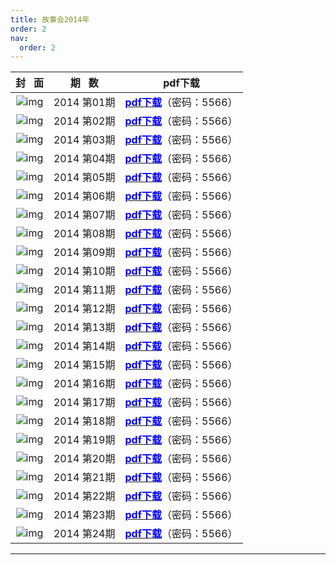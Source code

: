 ```yaml
---
title: 故事会2014年
order: 2
nav:
  order: 2
---
```

|                          封   面                          |  期   数  | pdf下载                                                             |
| :---------------------------------------------------------: | :----------: | ------------------------------------------------------------------- |
| ![img](../../../public/images/gushihui/gsh2014/gsh201401.jpg) | 2014 第01期 | [<font color="blue">**pdf下载**</font>]()（密码：5566） |
| ![img](../../../public/images/gushihui/gsh2014/gsh201402.jpg) | 2014 第02期 | [<font color="blue">**pdf下载**</font>]()（密码：5566） |
| ![img](../../../public/images/gushihui/gsh2014/gsh201403.jpg) | 2014 第03期 | [<font color="blue">**pdf下载**</font>]()（密码：5566） |
| ![img](../../../public/images/gushihui/gsh2014/gsh201404.jpg) | 2014 第04期 | [<font color="blue">**pdf下载**</font>]()（密码：5566） |
| ![img](../../../public/images/gushihui/gsh2014/gsh201405.jpg) | 2014 第05期 | [<font color="blue">**pdf下载**</font>]()（密码：5566） |
| ![img](../../../public/images/gushihui/gsh2014/gsh201406.jpg) | 2014 第06期 | [<font color="blue">**pdf下载**</font>]()（密码：5566） |
| ![img](../../../public/images/gushihui/gsh2014/gsh201407.jpg) | 2014 第07期 | [<font color="blue">**pdf下载**</font>]()（密码：5566） |
| ![img](../../../public/images/gushihui/gsh2014/gsh201408.jpg) | 2014 第08期 | [<font color="blue">**pdf下载**</font>]()（密码：5566） |
| ![img](../../../public/images/gushihui/gsh2014/gsh201409.jpg) | 2014 第09期 | [<font color="blue">**pdf下载**</font>]()（密码：5566） |
| ![img](../../../public/images/gushihui/gsh2014/gsh201410.jpg) | 2014 第10期 | [<font color="blue">**pdf下载**</font>]()（密码：5566） |
| ![img](../../../public/images/gushihui/gsh2014/gsh201411.jpg) | 2014 第11期 | [<font color="blue">**pdf下载**</font>]()（密码：5566） |
| ![img](../../../public/images/gushihui/gsh2014/gsh201412.jpg) | 2014 第12期 | [<font color="blue">**pdf下载**</font>]()（密码：5566） |
| ![img](../../../public/images/gushihui/gsh2014/gsh201413.jpg) | 2014 第13期 | [<font color="blue">**pdf下载**</font>]()（密码：5566） |
| ![img](../../../public/images/gushihui/gsh2014/gsh201414.jpg) | 2014 第14期 | [<font color="blue">**pdf下载**</font>]()（密码：5566） |
| ![img](../../../public/images/gushihui/gsh2014/gsh201415.jpg) | 2014 第15期 | [<font color="blue">**pdf下载**</font>]()（密码：5566） |
| ![img](../../../public/images/gushihui/gsh2014/gsh201416.jpg) | 2014 第16期 | [<font color="blue">**pdf下载**</font>]()（密码：5566） |
| ![img](../../../public/images/gushihui/gsh2014/gsh201417.jpg) | 2014 第17期 | [<font color="blue">**pdf下载**</font>]()（密码：5566） |
| ![img](../../../public/images/gushihui/gsh2014/gsh201418.jpg) | 2014 第18期 | [<font color="blue">**pdf下载**</font>]()（密码：5566） |
| ![img](../../../public/images/gushihui/gsh2014/gsh201419.jpg) | 2014 第19期 | [<font color="blue">**pdf下载**</font>]()（密码：5566） |
| ![img](../../../public/images/gushihui/gsh2014/gsh201420.jpg) | 2014 第20期 | [<font color="blue">**pdf下载**</font>]()（密码：5566） |
| ![img](../../../public/images/gushihui/gsh2014/gsh201421.jpg) | 2014 第21期 | [<font color="blue">**pdf下载**</font>]()（密码：5566） |
| ![img](../../../public/images/gushihui/gsh2014/gsh201422.jpg) | 2014 第22期 | [<font color="blue">**pdf下载**</font>]()（密码：5566） |
| ![img](../../../public/images/gushihui/gsh2014/gsh201423.jpg) | 2014 第23期 | [<font color="blue">**pdf下载**</font>]()（密码：5566） |
| ![img](../../../public/images/gushihui/gsh2014/gsh201424.jpg) | 2014 第24期 | [<font color="blue">**pdf下载**</font>]()（密码：5566） |

---